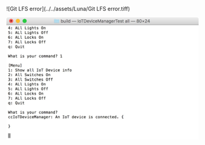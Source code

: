 ![Git LFS error](../../assets/Luna/Git LFS error.tiff)

![IoT Device](../../assets/Luna/IoTDevice.jpg)

